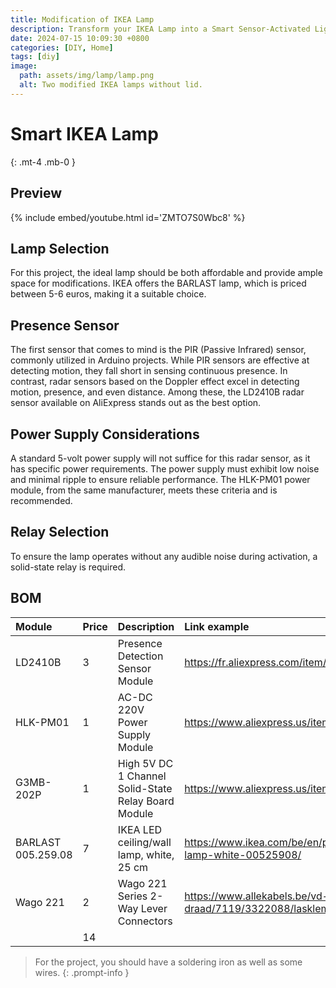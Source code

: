 ```yaml
---
title: Modification of IKEA Lamp
description: Transform your IKEA Lamp into a Smart Sensor-Activated Light for Just 7 Euros
date: 2024-07-15 10:09:30 +0800
categories: [DIY, Home]
tags: [diy]
image:
  path: assets/img/lamp/lamp.png
  alt: Two modified IKEA lamps without lid.
---
```



# Smart IKEA Lamp
{: .mt-4 .mb-0 }
## Preview

{% include embed/youtube.html id='ZMTO7S0Wbc8' %}
## Lamp Selection

For this project, the ideal lamp should be both affordable and provide ample space for modifications. IKEA offers the BARLAST lamp, which is priced between 5-6 euros, making it a suitable choice.

## Presence Sensor

The first sensor that comes to mind is the PIR (Passive Infrared) sensor, commonly utilized in Arduino projects. While PIR sensors are effective at detecting motion, they fall short in sensing continuous presence. In contrast, radar sensors based on the Doppler effect excel in detecting motion, presence, and even distance. Among these, the LD2410B radar sensor available on AliExpress stands out as the best option.

## Power Supply Considerations

A standard 5-volt power supply will not suffice for this radar sensor, as it has specific power requirements. The power supply must exhibit low noise and minimal ripple to ensure reliable performance. The HLK-PM01 power module, from the same manufacturer, meets these criteria and is recommended.

## Relay Selection

To ensure the lamp operates without any audible noise during activation, a solid-state relay is required. 


## BOM 

| Module             | Price | Description                                         | Link example                                                                 |
| :----------------- | :---- | :-------------------------------------------------- | :--------------------------------------------------------------------------- |
| LD2410B            | 3     | Presence Detection Sensor Module                    | <https://fr.aliexpress.com/item/1005006451146572.html>                       |
| HLK-PM01           | 1     | AC-DC 220V Power Supply Module                      | <https://www.aliexpress.us/item/3256806094197181.html>                       |
| G3MB-202P          | 1     | High 5V DC 1 Channel Solid-State Relay Board Module | <https://www.aliexpress.us/item/2251832651928010.html>                       |
| BARLAST 005.259.08 | 7     | IKEA LED ceiling/wall lamp, white, 25 cm            | <https://www.ikea.com/be/en/p/barlast-led-ceiling-wall-lamp-white-00525908/> |
| Wago 221           | 2     | Wago 221 Series 2-Way Lever Connectors              | <https://www.allekabels.be/vd-draad/7119/3322088/lasklem-2-draads.html>      |
|                    | 14    |                                                     |                                                                              |


> For the project, you should have a soldering iron as well as some wires.
{: .prompt-info }



